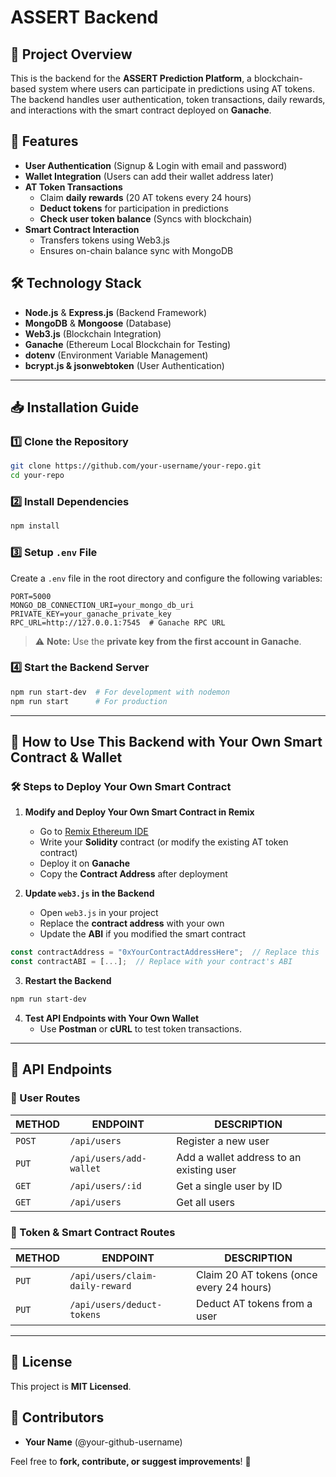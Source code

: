 # ASSERT Backend

## 📌 Project Overview
This is the backend for the **ASSERT Prediction Platform**, a blockchain-based system where users can participate in predictions using AT tokens. The backend handles user authentication, token transactions, daily rewards, and interactions with the smart contract deployed on **Ganache**.

## 🚀 Features
- **User Authentication** (Signup & Login with email and password)
- **Wallet Integration** (Users can add their wallet address later)
- **AT Token Transactions**
  - Claim **daily rewards** (20 AT tokens every 24 hours)
  - **Deduct tokens** for participation in predictions
  - **Check user token balance** (Syncs with blockchain)
- **Smart Contract Interaction**
  - Transfers tokens using Web3.js
  - Ensures on-chain balance sync with MongoDB

## 🛠️ Technology Stack
- **Node.js** & **Express.js** (Backend Framework)
- **MongoDB** & **Mongoose** (Database)
- **Web3.js** (Blockchain Integration)
- **Ganache** (Ethereum Local Blockchain for Testing)
- **dotenv** (Environment Variable Management)
- **bcrypt.js & jsonwebtoken** (User Authentication)

---

## 📥 Installation Guide

### **1️⃣ Clone the Repository**
```bash
git clone https://github.com/your-username/your-repo.git
cd your-repo
```

### **2️⃣ Install Dependencies**
```bash
npm install
```

### **3️⃣ Setup `.env` File**
Create a `.env` file in the root directory and configure the following variables:
```env
PORT=5000
MONGO_DB_CONNECTION_URI=your_mongo_db_uri
PRIVATE_KEY=your_ganache_private_key
RPC_URL=http://127.0.0.1:7545  # Ganache RPC URL
```
> ⚠️ **Note:** Use the **private key from the first account in Ganache**.

### **4️⃣ Start the Backend Server**
```bash
npm run start-dev  # For development with nodemon
npm run start      # For production
```

---

## 🔗 **How to Use This Backend with Your Own Smart Contract & Wallet**
### **🛠 Steps to Deploy Your Own Smart Contract**
1. **Modify and Deploy Your Own Smart Contract in Remix**
   - Go to [Remix Ethereum IDE](https://remix.ethereum.org/)
   - Write your **Solidity** contract (or modify the existing AT token contract)
   - Deploy it on **Ganache**
   - Copy the **Contract Address** after deployment

2. **Update `web3.js` in the Backend**
   - Open `web3.js` in your project
   - Replace the **contract address** with your own
   - Update the **ABI** if you modified the smart contract

```javascript
const contractAddress = "0xYourContractAddressHere";  // Replace this
const contractABI = [...];  // Replace with your contract's ABI
```

3. **Restart the Backend**
```bash
npm run start-dev
```

4. **Test API Endpoints with Your Own Wallet**
   - Use **Postman** or **cURL** to test token transactions.

---

## 📡 API Endpoints

### **🔹 User Routes**
| METHOD | ENDPOINT | DESCRIPTION |
|--------|------------|--------------|
| `POST` | `/api/users` | Register a new user |
| `PUT` | `/api/users/add-wallet` | Add a wallet address to an existing user |
| `GET` | `/api/users/:id` | Get a single user by ID |
| `GET` | `/api/users` | Get all users |

### **🔹 Token & Smart Contract Routes**
| METHOD | ENDPOINT | DESCRIPTION |
|--------|------------|--------------|
| `PUT` | `/api/users/claim-daily-reward` | Claim 20 AT tokens (once every 24 hours) |
| `PUT` | `/api/users/deduct-tokens` | Deduct AT tokens from a user |

---

## 📜 License
This project is **MIT Licensed**.

## 👥 Contributors
- **Your Name** (@your-github-username)

Feel free to **fork, contribute, or suggest improvements**! 🚀


